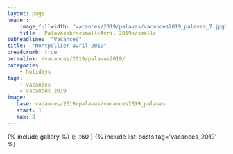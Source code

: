```yaml
---
layout: page
header:
    image_fullwidth: "vacances/2019/palavas/vacances2019_palavas_7.jpg"
    title : Palavas<br><small>Avril 2019</small>
subheadline:  "Vacances"
title:  "Montpellier avril 2019"
breadcrumb: true
permalink: /vacances/2019/palavas2019/
categories:
    - holidays
tags:
    - vacances
    - vacances_2019
image:
   base: vacances/2019/palavas/vacances2019_palavas
   start: 1
   max: 8
---
```


{% include gallery %}
{: .t60 }
{% include list-posts tag='vacances_2019' %}
